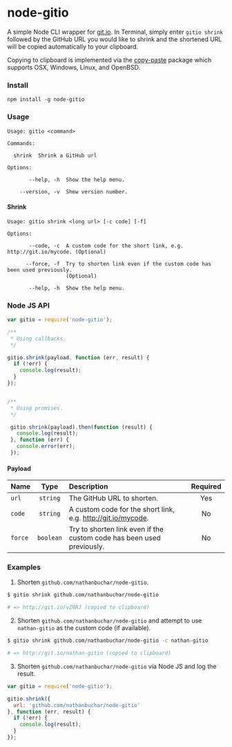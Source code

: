 # node-gitio

A simple Node CLI wrapper for [git.io](https://github.com/blog/985-git-io-github-url-shortener). In Terminal, simply enter `gitio shrink` followed by the GitHub URL you would like to shrink and the shortened URL will be copied automatically to your clipboard.

Copying to clipboard is implemented via the [copy-paste](https://www.npmjs.com/package/copy-paste) package which supports OSX, Windows, Linux, and OpenBSD.



### Install

```
npm install -g node-gitio
```



### Usage

```
Usage: gitio <command>

Commands:

  shrink  Shrink a GitHub url

Options:

       --help, -h  Show the help menu.

    --version, -v  Show version number.

```
#### Shrink

```
Usage: gitio shrink <long url> [-c code] [-f]

Options:

       --code, -c  A custom code for the short link, e.g. http://git.io/mycode. (Optional)

      --force, -f  Try to shorten link even if the custom code has been used previously.
                   (Optional)

       --help, -h  Show the help menu.

```



### Node JS API

```javascript
var gitio = require('node-gitio');

/**
 * Using callbacks.
 */

gitio.shrink(payload, function (err, result) {
  if (!err) {
    console.log(result);
  }
});


/**
 * Using promises.
 */

 gitio.shrink(payload).then(function (result) {
   console.log(result);
 }, function (err) {
   console.error(err);
 });
```

#### Payload

|Name|Type|Description|Required|
|:---|:--:|:----------|:------:|
|`url`|`string`|The GitHub URL to shorten.|Yes|
|`code`|`string`|A custom code for the short link, e.g. http://git.io/mycode.|No|
|`force`|`boolean`|Try to shorten link even if the custom code has been used previously.|No|



### Examples

1. Shorten `github.com/nathanbuchar/node-gitio`.

  ```bash
  $ gitio shrink github.com/nathanbuchar/node-gitio

  # => http://git.io/vZ9RJ (copied to clipboard)
  ```

2. Shorten `github.com/nathanbuchar/node-gitio` and attempt to use `nathan-gitio` as the custom code (if available).

  ```bash
  $ gitio shrink github.com/nathanbuchar/node-gitio -c nathan-gitio

  # => http://git.io/nathan-gitio (copied to clipboard)
  ```

3. Shorten `github.com/nathanbuchar/node-gitio` via Node JS and log the result.

  ```javascript
  var gitio = require('node-gitio');

  gitio.shrink({
    url: 'github.com/nathanbuchar/node-gitio'
  }, function (err, result) {
    if (!err) {
      console.log(result);
    }
  });
  ```
